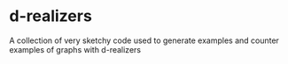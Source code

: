 d-realizers
===========

A collection of very sketchy code used to generate examples and counter examples of graphs with d-realizers 
